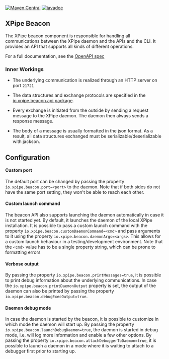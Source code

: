 [![Maven Central](https://maven-badges.herokuapp.com/maven-central/io.xpipe/xpipe-beacon/badge.svg)](https://maven-badges.herokuapp.com/maven-central/io.xpipe/xpipe-beacon)
[![javadoc](https://javadoc.io/badge2/io.xpipe/xpipe-beacon/javadoc.svg)](https://javadoc.io/doc/io.xpipe/xpipe-beacon)

## XPipe Beacon

The XPipe beacon component is responsible for handling all communications between the XPipe daemon
and the APIs and the CLI. It provides an API that supports all kinds
of different operations.

For a full documentation, see the [OpenAPI spec](https://docs.xpipe.io/api)

### Inner Workings

- The underlying communication is realized through an HTTP server on port `21721`

- The data structures and exchange protocols are specified in the
  [io.xpipe.beacon.api package](src/main/java/io/xpipe/beacon/api).

- Every exchange is initiated from the outside by sending a request message to the XPipe daemon.
  The daemon then always sends a response message.

- The body of a message is usually formatted in the json format.
  As a result, all data structures exchanged must be serializable/deserializable with jackson.

## Configuration

#### Custom port

The default port can be changed by passing the property `io.xpipe.beacon.port=<port>` to the daemon.
Note that if both sides do not have the same port setting, they won't be able to reach each other.

#### Custom launch command

The beacon API also supports launching the daemon automatically in case it is not started yet.
By default, it launches the daemon of the local XPipe installation.
It is possible to pass a custom launch command with the property `io.xpipe.beacon.customDaemonCommand=<cmd>`
and pass arguments to it using the property `io.xpipe.beacon.daemonArgs=<args>`.
This allows for a custom launch behaviour in a testing/development environment.
Note that the `<cmd>` value has to be a single property string, which can be prone to formatting errors

#### Verbose output

By passing the property `io.xpipe.beacon.printMessages=true`, it is possible to print debug information
about the underlying communications.
In case the `io.xpipe.beacon.printDaemonOutput` property is set, the output of the daemon can also be
printed by passing the property `io.xpipe.beacon.debugExecOutput=true`.

#### Daemon debug mode

In case the daemon is started by the beacon, it is possible to customize in which mode the daemon will start up.
By passing the property `io.xpipe.beacon.launchDebugDaemon=true`, the daemon is started in debug mode,
i.e. will log more information and enable a few other options.
By passing the property `io.xpipe.beacon.attachDebuggerToDaemon=true`, it is possible to launch a daemon
in a mode where it is waiting to attach to a debugger first prior to starting up.
